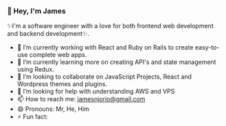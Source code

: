 ### 👋 Hey, I'm James

✨I'm a software engineer with a love for both frontend web development and backend development✨.

- 🔭 I’m currently working with React and Ruby on Rails to create easy-to-use complete web apps.
- 🌱 I’m currently learning more on creating API's and state management using Redux.
- 👯 I’m looking to collaborate on JavaScript Projects, React and Wordpress themes and plugins.
- 🤔 I’m looking for help with understanding AWS and VPS
- 📫 How to reach me: jamesnjorio@gmail.com
- 😄 Pronouns: Mr, He, Him
- ⚡ Fun fact:
